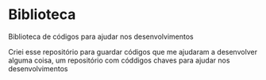 # Biblioteca
Biblioteca de códigos para ajudar nos desenvolvimentos

Criei esse repositório para guardar códigos que me ajudaram a desenvolver alguma coisa, um repositório com códdigos chaves para ajudar nos desenvolvimentos
